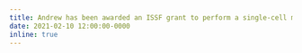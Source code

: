```yaml
---
title: Andrew has been awarded an ISSF grant to perform a single-cell multiomics study of eye organoids
date: 2021-02-10 12:00:00-0000
inline: true
---
```

